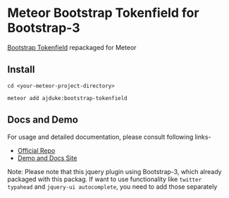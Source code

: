 
# Meteor Bootstrap Tokenfield for Bootstrap-3


[Bootstrap Tokenfield](https://github.com/sliptree/bootstrap-tokenfield) repackaged for Meteor

## Install 
`cd <your-meteor-project-directory>`

`meteor add ajduke:bootstrap-tokenfield`


## Docs and Demo

For usage and detailed documentation, please consult following links-


- [Official Repo](https://github.com/sliptree/bootstrap-tokenfield)
- [Demo and Docs Site](http://sliptree.github.io/bootstrap-tokenfield)


Note: Please note that this jquery plugin using Bootstrap-3, which already packaged with this packag.
If want to use functionality like `twitter typahead` and `jquery-ui autocomplete`, you need to add those separately  
